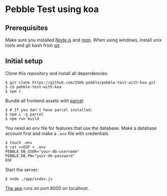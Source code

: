 # Pebble Test using koa
## Prerequisites

Make sure you installed [Node.js](https://nodejs.org/) and [npm](https://npmjs.com).
When using windows, install unix tools and git bash from [git](https://git-scm.com/download/win).

## Initial setup

Clone this repository and install all dependencies: 

``` shell
$ git clone https://github.com/SSHS-pebble/pebble-test-with-koa.git
$ cd pebble-test-with-koa
$ npm i
```

Bundle all frontend assets with [parcel](https://parceljs.org):

``` shell
$ # If you don't have parcel installed:
$ npm i -g parcel
$ npm run build
```

You need an env file for features that use the database.
Make a database account first and make a `.env` file with credentials.

``` shell
$ touch .env
$ cat <<EOF > .env
PEBBLE_DB_USER="your-db-username"
PEBBLE_DB_PW="your-db-password"
EOF
```

Start the server:

``` shell
$ node ./app/index.js
```

[The app](http://localhost:8000) runs on port 8000 on localhost.

